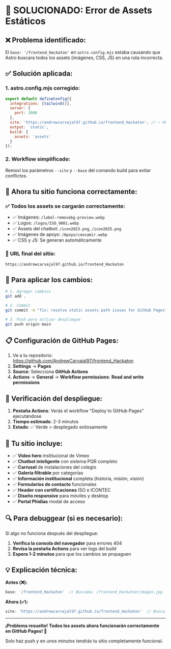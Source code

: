 # 🔧 SOLUCIONADO: Error de Assets Estáticos

## ❌ Problema identificado:
El `base: '/frontend_Hackaton'` en `astro.config.mjs` estaba causando que Astro buscara todos los assets (imágenes, CSS, JS) en una ruta incorrecta.

## ✅ Solución aplicada:

### 1. **astro.config.mjs corregido:**
```javascript
export default defineConfig({
  integrations: [tailwind()],
  server: {
    port: 3000
  },
  site: 'https://andrewcarvajal97.github.io/frontend_Hackaton', // ← URL completa directa
  output: 'static',
  build: {
    assets: 'assets'
  }
});
```

### 2. **Workflow simplificado:**
Removí los parámetros `--site` y `--base` del comando build para evitar conflictos.

## 🚀 Ahora tu sitio funciona correctamente:

### ✅ **Todos los assets se cargarán correctamente:**
- ✅ Imágenes: `/label-removebg-preview.webp`
- ✅ Logos: `/logos/ISO_9001.webp`
- ✅ Assets del chatbot: `/icon2023.png`, `/icon2025.png`
- ✅ Imágenes de apoyo: `/Apoyo/coosamir.webp`
- ✅ CSS y JS: Se generan automáticamente

### 📍 **URL final del sitio:**
```
https://andrewcarvajal97.github.io/frontend_Hackaton
```

## 🔄 Para aplicar los cambios:

```bash
# 1. Agregar cambios
git add .

# 2. Commit
git commit -m "fix: resolve static assets path issues for GitHub Pages"

# 3. Push para activar despliegue
git push origin main
```

## 📋 Configuración de GitHub Pages:

1. Ve a tu repositorio: https://github.com/AndrewCarvajal97/frontend_Hackaton
2. **Settings** → **Pages**
3. **Source**: Selecciona **GitHub Actions**
4. **Actions** → **General** → **Workflow permissions**: **Read and write permissions**

## 🎯 Verificación del despliegue:

1. **Pestaña Actions**: Verás el workflow "Deploy to GitHub Pages" ejecutándose
2. **Tiempo estimado**: 2-3 minutos
3. **Estado**: ✅ Verde = desplegado exitosamente

## 🌟 Tu sitio incluye:

- ✅ **Video hero** institucional de Vimeo
- ✅ **Chatbot inteligente** con sistema PQR completo
- ✅ **Carrusel** de instalaciones del colegio
- ✅ **Galería filtrable** por categorías
- ✅ **Información institucional** completa (historia, misión, visión)
- ✅ **Formularios de contacto** funcionales
- ✅ **Header con certificaciones** ISO e ICONTEC
- ✅ **Diseño responsive** para móviles y desktop
- ✅ **Portal Phidias** modal de acceso

## 🔍 Para debuggear (si es necesario):

Si algo no funciona después del despliegue:

1. **Verifica la consola del navegador** para errores 404
2. **Revisa la pestaña Actions** para ver logs del build
3. **Espera 1-2 minutos** para que los cambios se propaguen

## 💡 Explicación técnica:

**Antes (❌):**
```javascript
base: '/frontend_Hackaton'  // Buscaba: /frontend_Hackaton/imagen.jpg
```

**Ahora (✅):**
```javascript
site: 'https://andrewcarvajal97.github.io/frontend_Hackaton'  // Busca: /imagen.jpg
```

---

**¡Problema resuelto! Todos los assets ahora funcionarán correctamente en GitHub Pages! 🎉**

Solo haz push y en unos minutos tendrás tu sitio completamente funcional.
